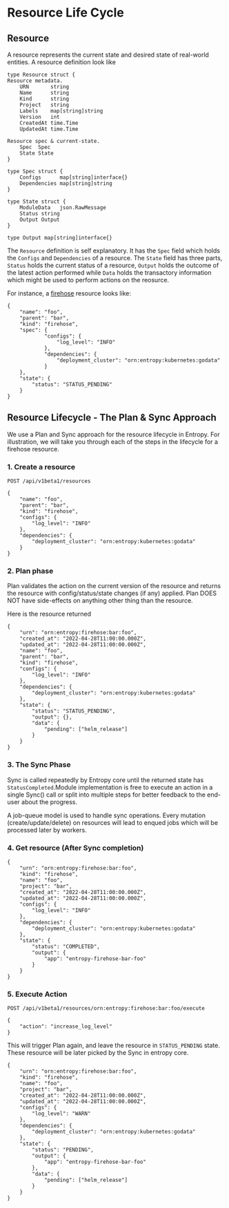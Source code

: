 # Resource Life Cycle

## Resource

A resource represents the current state and desired state of real-world entities. A resource definition look like 

```
type Resource struct {
Resource metadata.
    URN       string
    Name      string
    Kind      string
    Project   string 
    Labels    map[string]string      
    Version   int                   
    CreatedAt time.Time             
    UpdatedAt time.Time             

Resource spec & current-state.
    Spec  Spec 
    State State
}

type Spec struct {
    Configs      map[string]interface{}
    Dependencies map[string]string
}

type State struct {
    ModuleData   json.RawMessage
    Status string
    Output Output
}

type Output map[string]interface{}
```

The `Resource` definition is self explanatory. It has the `Spec` field which holds the `Configs` and `Dependencies` of a resource. The `State` field has three parts, `Status` holds the current status of a resource, `Output` holds the outcome of the latest action performed while `Data` holds the transactory information which might be used to perform actions on the reosurce.

For instance, a [firehose](https://github.com/odpf/firehose) resource looks like:

```
{
    "name": "foo",
    "parent": "bar",
    "kind": "firehose",
    "spec": {
            "configs": {
                "log_level": "INFO"
            },
            "dependencies": {
                "deployment_cluster": "orn:entropy:kubernetes:godata"
            }
    },
    "state": {
        "status": "STATUS_PENDING"
    }
}
```

## Resource Lifecycle - The Plan & Sync Approach

We use a Plan and Sync approach for the resource lifecycle in Entropy. For illustration, we will take you through each of the steps in the lifecycle for a firehose resource.

### 1. Create a resource

```
POST /api/v1beta1/resources

{
    "name": "foo",
    "parent": "bar",
    "kind": "firehose",
    "configs": {
        "log_level": "INFO"
    },
    "dependencies": {
        "deployment_cluster": "orn:entropy:kubernetes:godata"
    }
}
```

### 2. Plan phase

Plan validates the action on the current version of the resource and returns the resource with config/status/state changes (if any) applied. Plan DOES NOT have side-effects on anything other thing than the resource.

Here is the resource returned 

```
{
    "urn": "orn:entropy:firehose:bar:foo",
    "created_at": "2022-04-28T11:00:00.000Z",
    "updated_at": "2022-04-28T11:00:00.000Z",
    "name": "foo",
    "parent": "bar",
    "kind": "firehose",
    "configs": {
        "log_level": "INFO"
    },
    "dependencies": {
        "deployment_cluster": "orn:entropy:kubernetes:godata"
    },
    "state": {
        "status": "STATUS_PENDING",
        "output": {},
        "data": {
            "pending": ["helm_release"]
        }
    }
}
```

### 3. The Sync Phase

Sync is called repeatedly by Entropy core until the returned state has `StatusCompleted`.Module implementation is free to execute an action in a single Sync() call or split into multiple steps for better feedback to the end-user about the progress.

A job-queue model is used to handle sync operations. Every mutation (create/update/delete) on resources will lead to enqued jobs which will be processed later by workers.

### 4. Get resource (After Sync completion)

```
{
    "urn": "orn:entropy:firehose:bar:foo",
    "kind": "firehose",
    "name": "foo",
    "project": "bar",
    "created_at": "2022-04-28T11:00:00.000Z",
    "updated_at": "2022-04-28T11:00:00.000Z",
    "configs": {
        "log_level": "INFO"
    },
    "dependencies": {
        "deployment_cluster": "orn:entropy:kubernetes:godata"
    },
    "state": {
        "status": "COMPLETED",
        "output": {
            "app": "entropy-firehose-bar-foo"
        }
    }
}
```

### 5. Execute Action

```
POST /api/v1beta1/resources/orn:entropy:firehose:bar:foo/execute

{
    "action": "increase_log_level"
}
```

This will trigger Plan again, and leave the resource in `STATUS_PENDING` state. These resource will be later picked by the Sync in entropy core.

```
{
    "urn": "orn:entropy:firehose:bar:foo",
    "kind": "firehose",
    "name": "foo",
    "project": "bar",
    "created_at": "2022-04-28T11:00:00.000Z",
    "updated_at": "2022-04-28T11:00:00.000Z",
    "configs": {
        "log_level": "WARN"
    },
    "dependencies": {
        "deployment_cluster": "orn:entropy:kubernetes:godata"
    },
    "state": {
        "status": "PENDING",
        "output": {
            "app": "entropy-firehose-bar-foo"
        },
        "data": {
            "pending": ["helm_release"]
        }
    }
}
```